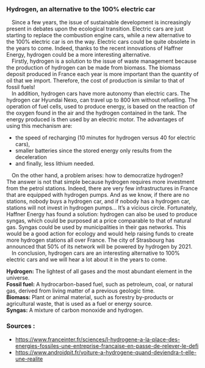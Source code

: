 ### Hydrogen, an alternative to the 100% electric car

&emsp;Since a few years, the issue of sustainable development is increasingly present in debates upon the ecological transition. Electric cars are just starting to replace the combustion engine cars, while a new alternative to the 100% electric car is on the way. Electric cars could be quite obsolete in the years to come. Indeed, thanks to the recent innovations of Haffner Energy, hydrogen could be a more interesting alternative.  
&emsp;Firstly, hydrogen is a solution to the issue of waste management because the production of hydrogen can be made from biomass. The biomass deposit produced in France each year is more important than the quantity of oil that we import. Therefore, the cost of production is similar to that of fossil fuels!  
&emsp;In addition, hydrogen cars have more autonomy than electric cars. The hydrogen car Hyundai Nexo, can travel up to 800 km without refuelling. The operation of fuel cells, used to produce energy, is based on the reaction of the oxygen found in the air and the hydrogen contained in the tank. The energy produced is then used by an electric motor. The advantages of using this mechanism are:     
- the speed of recharging (10 minutes for hydrogen versus 40 for electric cars),
- smaller batteries since the stored energy only results from the deceleration
- and finally, less lithium needed.  

&emsp;On the other hand, a problem arises: how to democratize hydrogen?  
The answer is not that simple because hydrogen requires more investment from the petrol stations. Indeed, there are very few infrastructures in France that are equipped with hydrogen pumps. And as we know, if there are no stations, nobody buys a hydrogen car, and if nobody has a hydrogen car, stations will not invest in hydrogen pumps... It’s a vicious circle. Fortunately, Haffner Energy has found a solution: hydrogen can also be used to produce syngas, which could be purposed at a price comparable to that of natural gas. Syngas could be used by municipalities in their gas networks. This would be a good action for ecology and would help raising funds to create more hydrogen stations all over France. The city of Strasbourg has announced that 50% of its network will be powered by hydrogen by 2021.  
&emsp;In conclusion, hydrogen cars are an interesting alternative to 100% electric cars and we will hear a lot about it in the years to come.  

**Hydrogen:** The lightest of all gases and the most abundant element in the universe.  
**Fossil fuel:** A hydrocarbon-based fuel, such as petroleum, coal, or natural gas, derived from living matter of a previous geologic time.  
**Biomass:** Plant or animal material, such as forestry by-products or agricultural waste, that is used as a fuel or energy source.  
**Syngas:** A mixture of carbon monoxide and hydrogen.  

### Sources :
* https://www.franceinter.fr/sciences/l-hydrogene-a-la-place-des-energies-fossiles-une-entreprise-francaise-en-passe-de-relever-le-defi
* https://www.androidpit.fr/voiture-a-hydrogene-quand-deviendra-t-elle-une-realite
